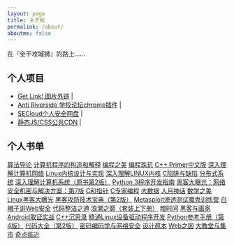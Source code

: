```yaml
---
layout: page
title: 关于我
permalink: /about/
aboutme: false
---
```


在『全干攻城狮』的路上……
<a class="fa fa-github" href="https://github.com/int64ago" target="_blank"></a> <a class="fa fa-envelope" href="mailto:int64ago@gmail.com"></a>


个人项目
---

- <a href="http://getlink.int64ago.org/" target="_blank">Get Link! 图片外链</a> | <a href="https://github.com/int64ago/getlink" target="_blank" title="源码"><i class="fa fa-external-link-square"></i></a>
- <a href="https://chrome.google.com/webstore/detail/anti-riverside/ibkmcelpnaphiomdbchfabhlijlgedbi" target="_blank">Anti Riverside 学校论坛chrome插件</a> | <a href="https://github.com/int64ago/AntiRiverside" target="_blank" title="源码"><i class="fa fa-external-link-square"></i></a>
- <a href="http://secloud.int64ago.org/" target="_blank">SECloud个人安全网盘</a> | <a href="https://github.com/int64ago/secloud" target="_blank" title="源码"><i class="fa fa-external-link-square"></i></a>
- <a href="http://cdn.int64ago.org/" target="_blank">静态JS/CSS公共CDN</a> | <a href="https://github.com/int64ago/cdn" target="_blank" title="源码"><i class="fa fa-external-link-square"></i></a>

个人书单
---

<i class="fa fa-book fa-fw"></i> [算法导论][2]
<i class="fa fa-book fa-fw"></i> [计算机程序的构造和解释][3] 
<i class="fa fa-book fa-fw"></i> [编程之美][4]
<i class="fa fa-book fa-fw"></i> [编程珠玑][5]
<i class="fa fa-book fa-fw"></i> [C++ Primer中文版][6]
<i class="fa fa-book fa-fw"></i> [深入理解计算机网络][7]
<i class="fa fa-book fa-fw"></i> [Linux内核设计与实现][8]
<i class="fa fa-book fa-fw"></i> [深入理解LINUX内核][9]
<i class="fa fa-book fa-fw"></i> [C陷阱与缺陷][10]
<i class="fa fa-book fa-fw"></i> [分布式系统][11]
<i class="fa fa-book fa-fw"></i> [深入理解计算机系统（原书第2版）][12]
<i class="fa fa-book fa-fw"></i> [Python 3程序开发指南][13]
<i class="fa fa-book fa-fw"></i> [黑客大曝光：网络安全机密与解决方案：第7版][14]
<i class="fa fa-book fa-fw"></i> [C和指针][15]
<i class="fa fa-book fa-fw"></i> [C专家编程][16]
<i class="fa fa-book fa-fw"></i> [大数据][17]
<i class="fa fa-book fa-fw"></i> [人月神话][18]
<i class="fa fa-book fa-fw"></i> [数学之美][19]
<i class="fa fa-book fa-fw"></i> [Linux黑客大曝光][20]
<i class="fa fa-book fa-fw"></i> [黑客攻防技术宝典（第2版）][21]
<i class="fa fa-book fa-fw"></i> [Metasploit渗透测试魔鬼训练营][22]
<i class="fa fa-book fa-fw"></i> [白帽子讲Web安全][23]
<i class="fa fa-book fa-fw"></i> [代码整洁之道][24]
<i class="fa fa-book fa-fw"></i> [浪潮之巅（套装上下册）][25]
<i class="fa fa-book fa-fw"></i> [暗时间][26]
<i class="fa fa-book fa-fw"></i> [黑客与画家][27]
<i class="fa fa-book fa-fw"></i> [Android取证实战][28]
<i class="fa fa-book fa-fw"></i> [C++沉思录][29]
<i class="fa fa-book fa-fw"></i> [精通Linux设备驱动程序开发][30]
<i class="fa fa-book fa-fw"></i> [Python参考手册（第4版）][31]
<i class="fa fa-book fa-fw"></i> [代码大全（第2版）][32]
<i class="fa fa-book fa-fw"></i> [密码编码学与网络安全][33]
<i class="fa fa-book fa-fw"></i> [设计原本][34]
<i class="fa fa-book fa-fw"></i> [Web之困][35]
<i class="fa fa-book fa-fw"></i> [大教堂与集市][36]
<i class="fa fa-book fa-fw"></i> [奇点临近][37]

  [2]: http://book.douban.com/subject/1885170/
  [3]: http://book.douban.com/subject/1148282/
  [4]: http://book.douban.com/subject/3004255/
  [5]: http://book.douban.com/subject/3227098/
  [6]: http://book.douban.com/subject/1767741/
  [7]: http://book.douban.com/subject/20560942/
  [8]: http://book.douban.com/subject/6097773/
  [9]: http://book.douban.com/subject/2287506/
  [10]: http://book.douban.com/subject/2778632/
  [11]: http://book.douban.com/subject/21624776/
  [12]: http://book.douban.com/subject/5333562/
  [13]: http://book.douban.com/subject/5924860/
  [14]: http://book.douban.com/subject/25734330/
  [15]: http://book.douban.com/subject/3012360/
  [16]: http://book.douban.com/subject/2377310/
  [17]: http://book.douban.com/subject/19934150/
  [18]: http://book.douban.com/subject/2230248/
  [19]: http://book.douban.com/subject/10750155/
  [20]: http://book.douban.com/subject/5502853/
  [21]: http://book.douban.com/subject/10793814/
  [22]: http://book.douban.com/subject/25723796/
  [23]: http://book.douban.com/subject/10546925/
  [24]: http://book.douban.com/subject/4199741/
  [25]: http://book.douban.com/subject/24738302/
  [26]: http://book.douban.com/subject/6709809/
  [27]: http://book.douban.com/subject/6021440/
  [28]: http://book.douban.com/subject/24708144/
  [29]: http://book.douban.com/subject/2970056/
  [30]: http://book.douban.com/subject/4311450/
  [31]: http://book.douban.com/subject/5401851/
  [32]: http://book.douban.com/subject/1477390/
  [33]: http://book.douban.com/subject/1142306/
  [34]: http://book.douban.com/subject/23820913/
  [35]: http://book.douban.com/subject/25733421/
  [36]: http://book.douban.com/subject/25733421/
  [37]: http://book.douban.com/subject/6855803/
